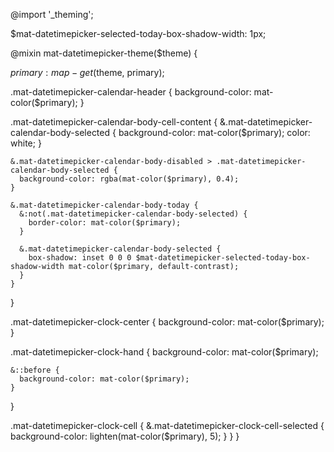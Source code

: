 @import '_theming';

$mat-datetimepicker-selected-today-box-shadow-width: 1px;

@mixin mat-datetimepicker-theme($theme) {

  $primary: map-get($theme, primary);

  .mat-datetimepicker-calendar-header {
    background-color: mat-color($primary);
  }

  .mat-datetimepicker-calendar-body-cell-content {
    &.mat-datetimepicker-calendar-body-selected {
      background-color: mat-color($primary);
      color: white;
    }

    &.mat-datetimepicker-calendar-body-disabled > .mat-datetimepicker-calendar-body-selected {
      background-color: rgba(mat-color($primary), 0.4);
    }

    &.mat-datetimepicker-calendar-body-today {
      &:not(.mat-datetimepicker-calendar-body-selected) {
        border-color: mat-color($primary);
      }

      &.mat-datetimepicker-calendar-body-selected {
        box-shadow: inset 0 0 0 $mat-datetimepicker-selected-today-box-shadow-width mat-color($primary, default-contrast);
      }
    }
  }

  .mat-datetimepicker-clock-center {
    background-color: mat-color($primary);
  }

  .mat-datetimepicker-clock-hand {
    background-color: mat-color($primary);

    &::before {
      background-color: mat-color($primary);
    }
  }

  .mat-datetimepicker-clock-cell {
    &.mat-datetimepicker-clock-cell-selected {
      background-color: lighten(mat-color($primary), 5);
    }
  }
}
